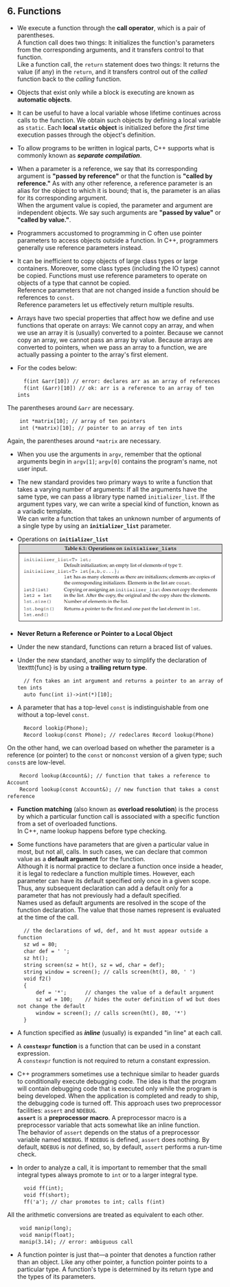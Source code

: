 ## 6. Functions

- We execute a function through the **call operator**, which is a pair of parentheses.  
A function call does two things: It initializes the function's parameters from the corresponding arguments, and it transfers control to that function.  
Like a function call, the `return` statement does two things: It returns the value (if any) in the `return`, and it transfers control out of the *called* function back to the *calling* function.

- Objects that exist only while a block is executing are known as **automatic objects**.

- It can be useful to have a local variable whose lifetime continues across calls to the function. We obtain such objects by defining a local variable as `static`. Each **local `static` object** is initialized before the *first* time execution passes through the object's definition.

- To allow programs to be written in logical parts, C++ supports what is commonly known as ***separate compilation***.

- When a parameter is a reference, we say that its corresponding argument is **"passed by reference"** or that the function is **"called by reference."** As with any other reference, a reference parameter is an alias for the object to which it is bound; that is, the parameter is an alias for its corresponding argument.  
When the argument value is copied, the parameter and argument are independent objects. We say such arguments are **"passed by value"** or **"called by value."**.

- Programmers accustomed to programming in C often use pointer parameters to access objects outside a function. In C++, programmers generally use reference parameters instead.

- It can be inefficient to copy objects of large class types or large containers. Moreover, some class types (including the IO types) cannot be copied. Functions must use reference parameters to operate on objects of a type that cannot be copied.  
Reference parameters that are not changed inside a function should be references to `const`.  
Reference parameters let us effectively return multiple results.

- Arrays have two special properties that affect how we define and use functions that operate on arrays: We cannot copy an array, and when we use an array it is (usually) converted to a pointer. Because we cannot copy an array, we cannot pass an array by value. Because arrays are converted to pointers, when we pass an array to a function, we are actually passing a pointer to the array's first element.

- For the codes below:

		f(int &arr[10]) // error: declares arr as an array of references
		f(int (&arr)[10]) // ok: arr is a reference to an array of ten ints
The parentheses around `&arr` are necessary.

		int *matrix[10]; // array of ten pointers
		int (*matrix)[10]; // pointer to an array of ten ints
Again, the parentheses around `*matrix` are necessary.

- When you use the arguments in `argv`, remember that the optional arguments begin in `argv[1]`; `argv[0]` contains the program's name, not user input.

- The new standard provides two primary ways to write a function that takes a varying number of arguments: If all the arguments have the same type, we can pass a library type named `initializer_list`. If the argument types vary, we can write a special kind of function, known as a variadic template.  
We can write a function that takes an unknown number of arguments of a single type by using an **`initializer_list`** parameter.


- Operations on **`initializer_list`**  
![Alt text](img/table-6-1.PNG)

- **Never Return a Reference or Pointer to a Local Object**

- Under the new standard, functions can return a braced list of values.

- Under the new standard, another way to simplify the declaration of \texttt{func} is by using a **trailing return type**.

		// fcn takes an int argument and returns a pointer to an array of ten ints
		auto func(int i)->int(*)[10];

- A parameter that has a top-level `const` is indistinguishable from one without a top-level `const`.

		Record lookip(Phone);
		Record lookup(const Phone); // redeclares Record lookup(Phone)
On the other hand, we can overload based on whether the parameter is a reference (or pointer) to the `const` or non`const` version of a given type; such `const`s are low-level.

		Record lookup(Account&); // function that takes a reference to Account
		Record lookup(const Account&); // new function that takes a const reference

- **Function matching** (also known as **overload resolution**) is the process by which a particular function call is associated with a specific function from a set of overloaded functions.  
In C++, name lookup happens before type checking.

- Some functions have parameters that are given a particular value in most, but not all, calls. In such cases, we can declare that common value as a **default argument** for the function.  
Although it is normal practice to declare a function once inside a header, it is legal to redeclare a function multiple times. However, each parameter can have its default specified only once in a given scope. Thus, any subsequent declaration can add a default only for a parameter that has not previously had a default specified.  
Names used as default arguments are resolved in the scope of the function declaration. The value that those names represent is evaluated at the time of the call.

		// the declarations of wd, def, and ht must appear outside a function
		sz wd = 80;
		char def = ' ';
		sz ht();
		string screen(sz = ht(), sz = wd, char = def);
		string window = screen(); // calls screen(ht(), 80, ' ')
		void f2()
		{
			def = '*';		// changes the value of a default argument
			sz wd = 100;	// hides the outer definition of wd but does not change the default
			window = screen(); // calls screen(ht(), 80, '*')
		}

- A function specified as ***inline*** (usually) is expanded "in line" at each call.

- A **`constexpr` function** is a function that can be used in a constant expression.  
A `constexpr` function is not required to return a constant expression.

- C++ programmers sometimes use a technique similar to header guards to conditionally execute debugging code. The idea is that the program will contain debugging code that is executed only while the program is being developed. When the application is completed and ready to ship, the debugging code is turned off. This approach uses two preprocessor facilities: `assert` and `NDEBUG`.  
**`assert`** is a **preprocessor macro**. A preprocessor macro is a preprocessor variable that acts somewhat like an inline function.  
The behavior of `assert` depends on the status of a preprocessor variable named `NDEBUG`. If `NDEBUG` is defined, `assert` does nothing. By default, `NDEBUG` is *not* defined, so, by default, `assert` performs a run-time check.

- In order to analyze a call, it is important to remember that the small integral types always promote to `int` or to a larger integral type.

		void ff(int);
		void ff(short);
		ff('a'); // char promotes to int; calls f(int)
All the arithmetic conversions are treated as equivalent to each other.

		void manip(long);
		void manip(float);
		manip(3.14); // error: ambiguous call

- A function pointer is just that&mdash;a pointer that denotes a function rather than an object. Like any other pointer, a function pointer points to a particular type. A function's type is determined by its return type and the types of its parameters.